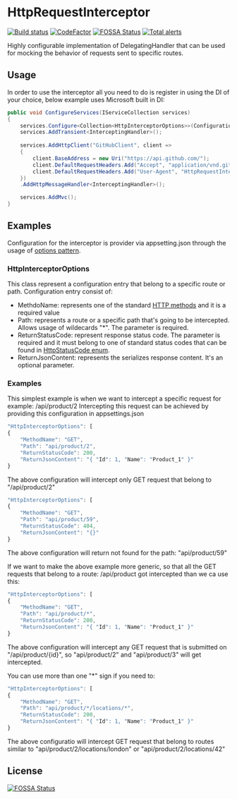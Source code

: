 # HttpRequestInterceptor
[![Build status](https://ci.appveyor.com/api/projects/status/r7hyu8qeq5jaoj3d/branch/master?svg=true)](https://ci.appveyor.com/project/MirzaMerdovic/httprequestinterceptor/branch/master) 
[![CodeFactor](https://www.codefactor.io/repository/github/mirzamerdovic/httprequestinterceptor/badge)](https://www.codefactor.io/repository/github/mirzamerdovic/httprequestinterceptor) 
[![FOSSA Status](https://app.fossa.io/api/projects/git%2Bgithub.com%2FMirzaMerdovic%2FHttpRequestInterceptor.svg?type=shield)](https://app.fossa.io/projects/git%2Bgithub.com%2FMirzaMerdovic%2FHttpRequestInterceptor?ref=badge_shield)
[![Total alerts](https://img.shields.io/lgtm/alerts/g/MirzaMerdovic/HttpRequestInterceptor.svg?logo=lgtm&logoWidth=18)](https://lgtm.com/projects/g/MirzaMerdovic/HttpRequestInterceptor/alerts/)

Highly configurable implementation of DelegatingHandler that can be used for mocking the behavior of requests sent to specific routes.

## Usage
In order to use the interceptor all you need to do is register in using the DI of your choice, below example uses Microsoft built in DI:
```c#
public void ConfigureServices(IServiceCollection services)
{
    services.Configure<Collection<HttpInterceptorOptions>>(Configuration.GetSection("HttpInterceptorOptions"));
    services.AddTransient<InterceptingHandler>();
    
    services.AddHttpClient("GitHubClient", client =>
    {
        client.BaseAddress = new Uri("https://api.github.com/");
        client.DefaultRequestHeaders.Add("Accept", "application/vnd.github.v3+json");
        client.DefaultRequestHeaders.Add("User-Agent", "HttpRequestInterceptor-Test");
    })
    .AddHttpMessageHandler<InterceptingHandler>();

    services.AddMvc();
}
```

## Examples

Configuration for the interceptor is provider via appsetting.json through the usage of [options pattern](https://docs.microsoft.com/en-us/aspnet/core/fundamentals/configuration/options?view=aspnetcore-2.2).

### HttpInterceptorOptions

This class represent a configuration entry that belong to a specific route or path. Configuration entry consist of:
* MethdoName: represents one of the standard [HTTP methods](https://docs.microsoft.com/en-us/dotnet/api/system.net.http.httpmethod?view=netstandard-2.0#properties) and it is a required value
* Path: represents a route or a specific path that's going to be intercepted. Allows usage of wildecards "*". The parameter is required.
* ReturnStatusCode: represent response status code. The parameter is required and it must belong to one of standard status codes that can be found in [HttpStatusCode enum](https://docs.microsoft.com/en-us/dotnet/api/system.net.httpstatuscode?view=netstandard-2.0).
* ReturnJsonContent: represents the serializes response content. It's an optional parameter.

### Examples

This simplest example is when we want to intercept a specific request for example: /api/product/2
Intercepting this request can be achieved by providing this configuration in appsettings.json

```javascript
"HttpInterceptorOptions": [
{
    "MethodName": "GET",
    "Path": "api/product/2",
    "ReturnStatusCode": 200,
    "ReturnJsonContent": "{ "Id": 1, "Name": "Product_1" }"
}
```

The above configuration will intercept only GET request that belong to "/api/product/2"

```javascript
"HttpInterceptorOptions": [
{
    "MethodName": "GET",
    "Path": "api/product/59",
    "ReturnStatusCode": 404,
    "ReturnJsonContent": "{}"
}
```
The above configuration will return not found for the path: "api/product/59"

If we want to make the above example more generic, so that all the GET requests that belong to a route: /api/product got intercepted than we ca use this:
```javascript
"HttpInterceptorOptions": [
{
    "MethodName": "GET",
    "Path": "api/product/*",
    "ReturnStatusCode": 200,
    "ReturnJsonContent": "{ "Id": 1, "Name": "Product_1" }"
}
```
The above configuration will intercept any GET request that is submitted on "/api/product/{id}", so "api/product/2" and "api/product/3" will get intercepted.

You can use more than one "*" sign if you need to: 
```javascript
"HttpInterceptorOptions": [
{
    "MethodName": "GET",
    "Path": "api/product/*/locations/*",
    "ReturnStatusCode": 200,
    "ReturnJsonContent": "{ "Id": 1, "Name": "Product_1" }"
}
```
The above configuratio will intercept GET request that belong to routes similar to "api/product/2/locations/london" or "api/product/2/locations/42"


## License
[![FOSSA Status](https://app.fossa.io/api/projects/git%2Bgithub.com%2FMirzaMerdovic%2FHttpRequestInterceptor.svg?type=large)](https://app.fossa.io/projects/git%2Bgithub.com%2FMirzaMerdovic%2FHttpRequestInterceptor?ref=badge_large)

